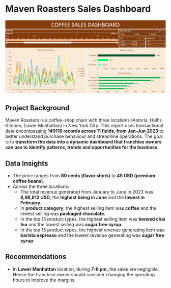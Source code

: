 # Maven Roasters Sales Dashboard
![dashboard](coffee-sales-dashboard.png)
## Project Background
Maven Roasters is a coffee-shop chain with three locations (Astoria, Hell's Kitchen, Lower Manhattan) in New York City. This report uses transactional data encompassing **149116 records across 11 fields, from Jan-Jun 2023** to better understand purchase behaviour and streamline operations. The goal is to **transform the data into a dynamic dashboard that franchise owners can use to identify patterns, trends and opportunities for the business.**   
## Data Insights
* The price ranges from **80 cents (flavor shots)** to **45 USD (premium coffee beans).**
* Across the three locations:
  - The total revenue generated from January to June in 2023 was **6,98,812 USD,** the **highest being in June** and the **lowest in February.**
  - In **product category**, the highest selling item was **coffee** and the lowest selling was **packaged chocolate.**
  - In the top 15 product types, the highest selling item was **brewed chai tea** and the lowest selling was **sugar free syrup.**
  - In the top 15 product types, the highest revenue generating item was **barista espresso** and the lowest revenue generating was **sugar free syrup.**
## Recommendations
* In **Lower Manhattan** location, during **7-8 pm,** the sales are negligible. Hence the franchise owner should consider changing the operating hours to improve the margins.
